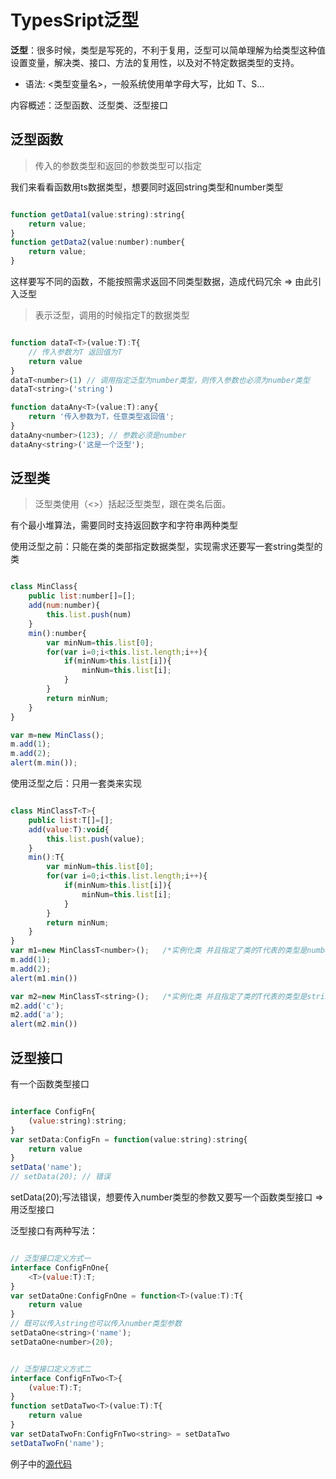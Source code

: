 # TypesSript泛型

**泛型**：很多时候，类型是写死的，不利于复用，泛型可以简单理解为给类型这种值设置变量，解决类、接口、方法的复用性，以及对不特定数据类型的支持。

* 语法: <类型变量名>，一般系统使用单字母大写，比如 T、S...

内容概述：泛型函数、泛型类、泛型接口

## 泛型函数

> 传入的参数类型和返回的参数类型可以指定

我们来看看函数用ts数据类型，想要同时返回string类型和number类型

```js

function getData1(value:string):string{
    return value;
}
function getData2(value:number):number{
    return value;
}

```

这样要写不同的函数，不能按照需求返回不同类型数据，造成代码冗余 => 由此引入泛型


> <T>表示泛型，调用的时候指定T的数据类型

```js

function dataT<T>(value:T):T{
    // 传入参数为T 返回值为T
    return value
}
dataT<number>(1) // 调用指定泛型为number类型，则传入参数也必须为number类型
dataT<string>('string')

function dataAny<T>(value:T):any{
    return '传入参数为T，任意类型返回值';
}
dataAny<number>(123); // 参数必须是number
dataAny<string>('这是一个泛型');

```

## 泛型类

> 泛型类使用（<>）括起泛型类型，跟在类名后面。

有个最小堆算法，需要同时支持返回数字和字符串两种类型  

使用泛型之前：只能在类的类部指定数据类型，实现需求还要写一套string类型的类

```js

class MinClass{
    public list:number[]=[];
    add(num:number){
        this.list.push(num)
    }
    min():number{
        var minNum=this.list[0];
        for(var i=0;i<this.list.length;i++){
            if(minNum>this.list[i]){
                minNum=this.list[i];
            }
        }
        return minNum;
    }
}

var m=new MinClass();
m.add(1);
m.add(2);
alert(m.min());

```

使用泛型之后：只用一套类来实现

```js

class MinClassT<T>{
    public list:T[]=[];
    add(value:T):void{
        this.list.push(value);
    }
    min():T{        
        var minNum=this.list[0];
        for(var i=0;i<this.list.length;i++){
            if(minNum>this.list[i]){
                minNum=this.list[i];
            }
        }
        return minNum;
    }
}
var m1=new MinClassT<number>();   /*实例化类 并且指定了类的T代表的类型是number*/
m.add(1);
m.add(2);
alert(m1.min())

var m2=new MinClassT<string>();   /*实例化类 并且指定了类的T代表的类型是string*/
m2.add('c');
m2.add('a');
alert(m2.min())

```

## 泛型接口

有一个函数类型接口

```js

interface ConfigFn{
    (value:string):string;
}
var setData:ConfigFn = function(value:string):string{
    return value
}
setData('name');
// setData(20); // 错误

```
setData(20);写法错误，想要传入number类型的参数又要写一个函数类型接口 => 用泛型接口  

泛型接口有两种写法：

```js

// 泛型接口定义方式一
interface ConfigFnOne{
    <T>(value:T):T;
}
var setDataOne:ConfigFnOne = function<T>(value:T):T{
    return value
}
// 既可以传入string也可以传入number类型参数
setDataOne<string>('name');
setDataOne<number>(20);

```

```js

// 泛型接口定义方式二
interface ConfigFnTwo<T>{
    (value:T):T;
}
function setDataTwo<T>(value:T):T{
    return value
}
var setDataTwoFn:ConfigFnTwo<string> = setDataTwo
setDataTwoFn('name');

```

例子中的[源代码](./index.ts)